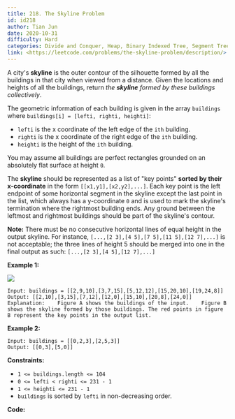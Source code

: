 ```yaml
---
title: 218. The Skyline Problem
id: id218
author: Tian Jun
date: 2020-10-31
difficulty: Hard
categories: Divide and Conquer, Heap, Binary Indexed Tree, Segment Tree, Line Sweep
link: <https://leetcode.com/problems/the-skyline-problem/description/>
---
```


A city's **skyline** is the outer contour of the silhouette formed by all the
buildings in that city when viewed from a distance. Given the locations and
heights of all the buildings, return _the **skyline** formed by these
buildings collectively_.

The geometric information of each building is given in the array `buildings`
where `buildings[i] = [lefti, righti, heighti]`:

  * `lefti` is the x coordinate of the left edge of the `ith` building.
  * `righti` is the x coordinate of the right edge of the `ith` building.
  * `heighti` is the height of the `ith` building.

You may assume all buildings are perfect rectangles grounded on an absolutely
flat surface at height `0`.

The **skyline** should be represented as a list of "key points" **sorted by
their x-coordinate** in the form `[[x1,y1],[x2,y2],...]`. Each key point is
the left endpoint of some horizontal segment in the skyline except the last
point in the list, which always has a y-coordinate  `0` and is used to mark
the skyline's termination where the rightmost building ends. Any ground
between the leftmost and rightmost buildings should be part of the skyline's
contour.

**Note:** There must be no consecutive horizontal lines of equal height in the
output skyline. For instance, `[...,[2 3],[4 5],[7 5],[11 5],[12 7],...]` is
not acceptable; the three lines of height 5 should be merged into one in the
final output as such: `[...,[2 3],[4 5],[12 7],...]`



**Example 1:**

![](https://assets.leetcode.com/uploads/2020/12/01/merged.jpg)
            
	Input: buildings = [[2,9,10],[3,7,15],[5,12,12],[15,20,10],[19,24,8]]    
	Output: [[2,10],[3,15],[7,12],[12,0],[15,10],[20,8],[24,0]]    
	Explanation:    Figure A shows the buildings of the input.    Figure B shows the skyline formed by those buildings. The red points in figure B represent the key points in the output list.    

**Example 2:**
            
	Input: buildings = [[0,2,3],[2,5,3]]    
	Output: [[0,3],[5,0]]    



**Constraints:**

  * `1 <= buildings.length <= 104`
  * `0 <= lefti < righti <= 231 - 1`
  * `1 <= heighti <= 231 - 1`
  * `buildings` is sorted by `lefti` in non-decreasing order.


**Code:**
